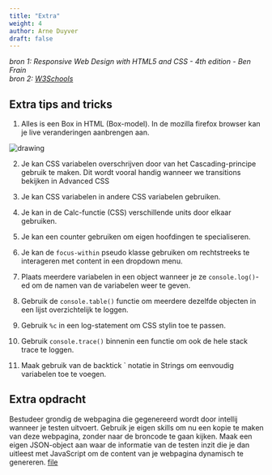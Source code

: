 ```yaml
---
title: "Extra"
weight: 4
author: Arne Duyver
draft: false
---
```


_bron 1: Responsive Web Design with HTML5 and CSS - 4th edition - Ben Frain_</br>
_bron 2: [W3Schools](https://www.w3schools.com/html/default.asp)_

## Extra tips and tricks

1. Alles is een Box in HTML (Box-model). In de mozilla firefox browser kan je live veranderingen aanbrengen aan.
<img src="/img/margin_padding.png" alt="drawing" style="max-height: 10rem;"/>

2. Je kan CSS variabelen overschrijven door van het Cascading-principe gebruik te maken. Dit wordt vooral handig wanneer we transitions bekijken in Advanced CSS

3. Je kan CSS variabelen in andere CSS variabelen gebruiken.

4. Je kan in de Calc-functie (CSS) verschillende units door elkaar gebruiken.

5. Je kan een counter gebruiken om eigen hoofdingen te specialiseren.

6. Je kan de `focus-within` pseudo klasse gebruiken om rechtstreeks te interageren met content in een dropdown menu.

7. Plaats meerdere variabelen in een object wanneer je ze `console.log()`-ed om de namen van de variabelen weer te geven.

8. Gebruik de `console.table()` functie om meerdere dezelfde objecten in een lijst overzichtelijk te loggen.

9. Gebruik `%c` in een log-statement om CSS stylin toe te passen.

10. Gebruik `console.trace()` binnenin een functie om ook de hele stack trace te loggen.

11. Maak gebruik van de backtick \` notatie in Strings om eenvoudig variabelen toe te voegen.


## Extra opdracht
Bestudeer grondig de webpagina die gegenereerd wordt door intellij wanneer je testen uitvoert. Gebruik je eigen skills om nu een kopie te maken van deze webpagina, zonder naar de broncode te gaan kijken. Maak een eigen JSON-object aan waar de informatie van de testen inzit die je dan uitleest met JavaScript om de content van je webpagina dynamisch te genereren. <a href="/static/files/frontendExercise.zip">file</a>